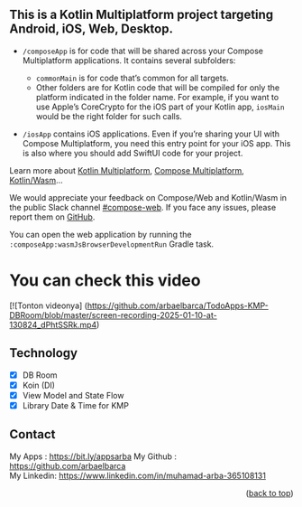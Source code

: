 
## This is a Kotlin Multiplatform project targeting Android, iOS, Web, Desktop.


* `/composeApp` is for code that will be shared across your Compose Multiplatform applications.
  It contains several subfolders:
  - `commonMain` is for code that’s common for all targets.
  - Other folders are for Kotlin code that will be compiled for only the platform indicated in the folder name.
    For example, if you want to use Apple’s CoreCrypto for the iOS part of your Kotlin app,
    `iosMain` would be the right folder for such calls.

* `/iosApp` contains iOS applications. Even if you’re sharing your UI with Compose Multiplatform, 
  you need this entry point for your iOS app. This is also where you should add SwiftUI code for your project.


Learn more about [Kotlin Multiplatform](https://www.jetbrains.com/help/kotlin-multiplatform-dev/get-started.html),
[Compose Multiplatform](https://github.com/JetBrains/compose-multiplatform/#compose-multiplatform),
[Kotlin/Wasm](https://kotl.in/wasm/)…

We would appreciate your feedback on Compose/Web and Kotlin/Wasm in the public Slack channel [#compose-web](https://slack-chats.kotlinlang.org/c/compose-web).
If you face any issues, please report them on [GitHub](https://github.com/JetBrains/compose-multiplatform/issues).

You can open the web application by running the `:composeApp:wasmJsBrowserDevelopmentRun` Gradle task.

# You can check this video

[![Tonton videonya]
(https://github.com/arbaelbarca/TodoApps-KMP-DBRoom/blob/master/screen-recording-2025-01-10-at-130824_dPhtSSRk.mp4)


## Technology

- [x] DB Room
- [x] Koin (DI)
- [x] View Model and State Flow
- [x] Library Date & Time for KMP

<!-- CONTACT -->
## Contact

My Apps : https://bit.ly/appsarba
My Github :  https://github.com/arbaelbarca  
My Linkedin:  https://www.linkedin.com/in/muhamad-arba-365108131

<p align="right">(<a href="#readme-top">back to top</a>)</p>



